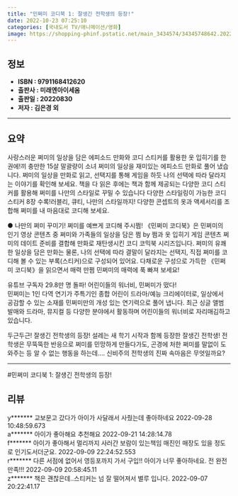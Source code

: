 ```yaml
---
title: "민쩌미 코디북 1: 잘생긴 전학생의 등장!"
date: 2022-10-23 07:25:10
categories: [국내도서 TV/애니메이션/영화]
image: https://shopping-phinf.pstatic.net/main_3434574/34345748642.20221019101418.jpg
---
```


## **정보**

- **ISBN : 9791168412620**
- **출판사 : 미래엔아이세움**
- **출판일 : 20220830**
- **저자 : 김은경 외**

------



## **요약**

사랑스러운 쩌미의 일상을 담은 에피소드 만화와 코디 스티커를 활용한 옷 입히기를 한 권에!끼 충만한 15살 말괄량이 소녀 쩌미의 일상을 재미있는 에피소드 만화로 풀어 냈습니다. 쩌미의 일상을 만화로 읽고, 선택지를 통해 게임을 하듯 나의 선택에 따라 달라지는 이야기를 확인해 보세요. 책을 다 읽은 후에는 책과 함께 제공되는 다양한 코디 스티커를 활용해 쩌미를 나만의 스타일로 꾸밀 수 있습니다 다양한 스타일링이 가능한 코디 스티커 8장 수록!러블리, 큐티, 나만의 스타일까지! 다양한 콘셉트의 옷과 액세서리를 조합해 쩌미를 내 마음대로 코디해 보세요.

● 나만의 쩌미 꾸미기! 쩌미를 예쁘게 코디해 주시쩜! 
《민쩌미 코디북》은 민쩌미의 인기 영상 콘텐츠 중 쩌미와 가족들의 일상을 담은 쩜 by 쩜과 옷 입히기 게임 콘텐츠 쩌미의 데이트 준비를 결합해 만화로 재탄생시킨 코디 코믹북 시리즈입니다. 쩌미의 유쾌한 일상을 담은 만화는 물론, 나의 선택에 따라 결말이 달라지는 선택지, 직접 쩌미를 코디해 볼 수 있는 부록(스티커)으로 구성되어 있어요. 다채로운 구성으로 가득한 《민쩌미 코디북》을 읽으면서 매력 만쩜 민쩌미의 매력에 푹 빠져 보세요!  

유튜브 구독자 29.8만 명 돌파! 어린이들의 워너비, 민쩌미가 떴다!  
민쩌미는 1인 다역 연기가 주특기인 종합 어린이 드라마/예능 크리에이터로, 일상에서 공감할 수 있는 소재를 민쩌미만의 개성 있는 연기력으로 풀어 냅니다. 최근 싱글 앨범 발매와 드라마, 뮤지컬 등 다양한 분야에서 활동하며 어린이들의 워너비로 자리매김하고 있습니다. 

두근두근! 잘생긴 전학생의 등장!
설레는 새 학기 시작과 함께 등장한 잘생긴 전학생! 전학생은 무뚝뚝한 반응으로 쩌미를 민망하게 만들다가도, 곤경에 처한 쩌미를 말없이 도와주는 등 알 수 없는 행동을 하는데…. 신비주의 전학생의 진짜 속마음은 무엇일까요?



------

#민쩌미 코디북 1: 잘생긴 전학생의 등장!


## **리뷰** 

  y******* 교보문고 갔다가 아이가 사달래서 사줬는데 좋아하네요 2022-09-28 10:48:59.673 <br/>  a******* 아이가 좋아해요 추천해요 2022-09-21 14:28:14.78 <br/>  f******* 아이가 좋아해서 멀리까지 사러간 보람이 있는책임
매진인 매장도 있을 정도로 인기도서더군요. 2022-09-09 22:24:52.553 <br/>  r******* 다른 서점에 없어서 영등포까지 가서 구입!!
아이가 너무 좋아하네요.
전 완전 만족!!! 2022-09-09 20:58:45.11 <br/>  z******* 책은 괜찮은데..스티커는 넘 잘 떨어져서 별루 입니다. 2022-09-07 20:22:41.17 <br/>